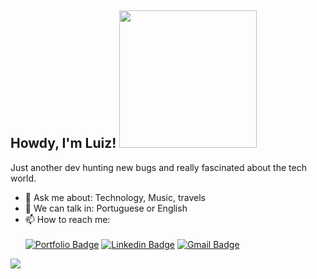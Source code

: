<h2> Howdy, I'm Luiz! <img src="https://i.imgur.com/JoF35Do.gif" width="220"></h2>

Just another dev hunting new bugs and really fascinated about the tech world.

- 💬 Ask me about: Technology, Music, travels
- 📣 We can talk in: Portuguese or English
- 📫 How to reach me: <br/><br/>
[![Portfolio Badge](https://img.shields.io/badge/Portfolio-llouiz.github.io%2Fme-black)](https://llouiz.github.io/me/)
[![Linkedin Badge](https://img.shields.io/badge/-LinkedIn-blue?style=flat-square&logo=Linkedin&logoColor=white&link=https://www.linkedin.com/in/luiz-carlos5/)](https://www.linkedin.com/in/luiz-carlos5/)
[![Gmail Badge](https://img.shields.io/badge/-luiz.carlos.techie%40gmail.com-008080?style=flat-square&logo=Gmail&logoColor=white&link=mailto:luiz.carlos.techie@gmail.com)](mailto:luiz.carlos.techie@gmail.com)

<p>
  <img src="https://github-readme-stats.vercel.app/api/top-langs/?username=gcairesdev&layout=compact" /> 
</p>
